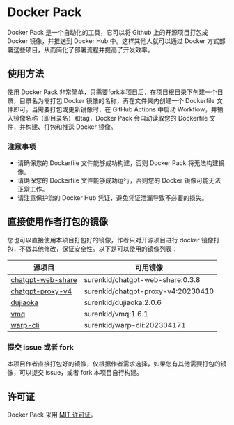 # Docker Pack

Docker Pack 是一个自动化的工具，它可以将 Github 上的开源项目打包成 Docker 镜像，并推送到 Docker Hub 中。这样其他人就可以通过 Docker 方式部署这些项目，从而简化了部署流程并提高了开发效率。

## 使用方法

使用 Docker Pack 非常简单，只需要fork本项目后，在项目根目录下创建一个目录，目录名为需打包 Docker 镜像的名称，再在文件夹内创建一个 Dockerfile 文件即可。当需要打包或更新镜像时，在 GitHub Actions 中启动 Workflow，并输入镜像名称（即目录名）和tag，Docker Pack 会自动读取您的 Dockerfile 文件，并构建、打包和推送 Docker 镜像。

### 注意事项

- 请确保您的 Dockerfile 文件能够成功构建，否则 Docker Pack 将无法构建镜像。
- 请确保您的 Dockerfile 文件能够成功运行，否则您的 Docker 镜像可能无法正常工作。
- 请注意保护您的 Docker Hub 凭证，避免凭证泄漏导致不必要的损失。

## 直接使用作者打包的镜像

您也可以直接使用本项目打包好的镜像，作者只对开源项目进行 docker 镜像打包，不做其他修改，保证安全性。以下是可以使用的镜像列表：

| 源项目             | 可用镜像                 |
|-------------------|----------------------------|
| [chatgpt-web-share](https://github.com/surenkid/docker-pack/tree/main/chatgpt-web-share) | surenkid/chatgpt-web-share:0.3.8 |
| [chatgpt-proxy-v4](https://github.com/surenkid/docker-pack/tree/main/chatgpt-proxy-v4) | surenkid/chatgpt-proxy-v4:20230410 |
| [dujiaoka](https://github.com/surenkid/docker-pack/tree/main/dujiaoka) | surenkid/dujiaoka:2.0.6 |
| [vmq](https://github.com/surenkid/docker-pack/tree/main/vmq) | surenkid/vmq:1.6.1 |
| [warp-cli](https://github.com/surenkid/docker-pack/tree/main/warp-cli) | surenkid/warp-cli:202304171 |

### 提交 issue 或者 fork

本项目作者直接打包好的镜像，仅根据作者需求选择，如果您有其他需要打包的镜像，可以提交 issue，或者 fork 本项目自行构建。

## 许可证

Docker Pack 采用 [MIT 许可证](LICENSE)。
